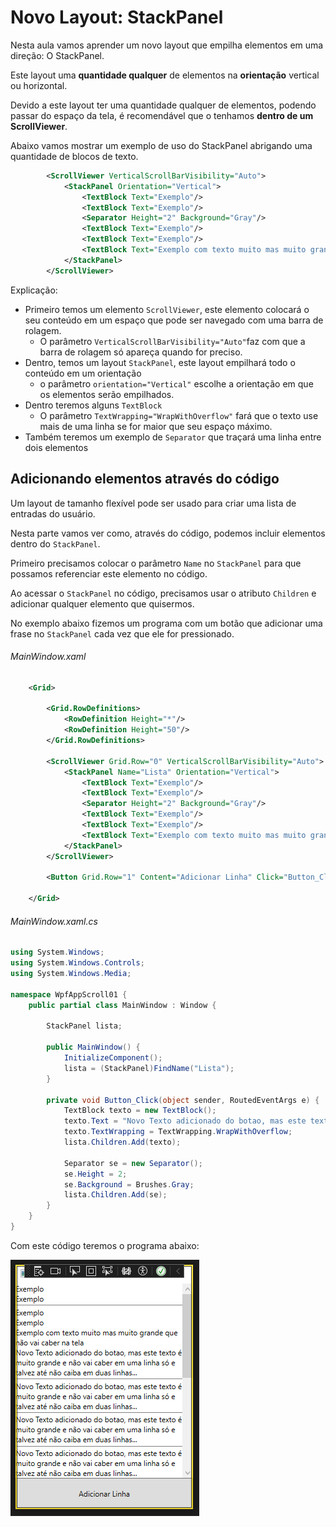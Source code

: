 # Novo Layout: StackPanel

Nesta aula vamos aprender um novo layout que empilha elementos em uma direção: O StackPanel.

Este layout uma **quantidade qualquer** de elementos na **orientação** vertical ou horizontal.

Devido a este layout ter uma quantidade qualquer de elementos, podendo passar do espaço da tela, é recomendável que o tenhamos **dentro de um ScrollViewer**.

Abaixo vamos mostrar um exemplo de uso do StackPanel abrigando uma quantidade de blocos de texto.

```xml
        <ScrollViewer VerticalScrollBarVisibility="Auto">
            <StackPanel Orientation="Vertical">
                <TextBlock Text="Exemplo"/>
                <TextBlock Text="Exemplo"/>
                <Separator Height="2" Background="Gray"/>
                <TextBlock Text="Exemplo"/>
                <TextBlock Text="Exemplo"/>
                <TextBlock Text="Exemplo com texto muito mas muito grande que não vai caber na tela" TextWrapping="WrapWithOverflow"/>
            </StackPanel>
        </ScrollViewer>
``` 

Explicação: 
- Primeiro temos um elemento `ScrollViewer`, este elemento colocará o seu conteúdo em um espaço que pode ser navegado com uma barra de rolagem. 
   - O parâmetro         `VerticalScrollBarVisibility="Auto"`faz com que a barra de rolagem só apareça quando for preciso.
- Dentro, temos um layout `StackPanel`, este layout empilhará todo o conteúdo em um orientação
   - o parâmetro `orientation="Vertical"` escolhe a orientação em que os elementos serão empilhados.
- Dentro teremos alguns `TextBlock`
   - O parâmetro `TextWrapping="WrapWithOverflow"` fará que o texto use mais de uma linha se for maior que seu espaço máximo.
- Também teremos um exemplo de `Separator` que traçará uma linha entre dois elementos

## Adicionando elementos através do código

Um layout de tamanho flexível pode ser usado para criar uma lista de entradas do usuário. 

Nesta parte vamos ver como, através do código, podemos incluir elementos dentro do `StackPanel`.

Primeiro precisamos colocar o parâmetro `Name` no `StackPanel` para que possamos referenciar este elemento no código.

Ao acessar o `StackPanel` no código, precisamos usar o atributo `Children` e adicionar qualquer elemento que quisermos.

No exemplo abaixo fizemos um programa com um botão que adicionar uma frase no `StackPanel` cada vez que ele for pressionado.

###### MainWindow.xaml
```xml
    <Grid>

        <Grid.RowDefinitions>
            <RowDefinition Height="*"/>
            <RowDefinition Height="50"/>
        </Grid.RowDefinitions>

        <ScrollViewer Grid.Row="0" VerticalScrollBarVisibility="Auto">
            <StackPanel Name="Lista" Orientation="Vertical">
                <TextBlock Text="Exemplo"/>
                <TextBlock Text="Exemplo"/>
                <Separator Height="2" Background="Gray"/>
                <TextBlock Text="Exemplo"/>
                <TextBlock Text="Exemplo"/>
                <TextBlock Text="Exemplo com texto muito mas muito grande que não vai caber na tela" TextWrapping="WrapWithOverflow"/>
            </StackPanel>
        </ScrollViewer>

        <Button Grid.Row="1" Content="Adicionar Linha" Click="Button_Click"/>

    </Grid>
``` 


###### MainWindow.xaml.cs
```cs
using System.Windows;
using System.Windows.Controls;
using System.Windows.Media;

namespace WpfAppScroll01 {
    public partial class MainWindow : Window {

        StackPanel lista;

        public MainWindow() {
            InitializeComponent();
            lista = (StackPanel)FindName("Lista");
        }

        private void Button_Click(object sender, RoutedEventArgs e) {
            TextBlock texto = new TextBlock();
            texto.Text = "Novo Texto adicionado do botao, mas este texto é muito grande e não vai caber em uma linha só e talvez até não caiba em duas linhas...";
            texto.TextWrapping = TextWrapping.WrapWithOverflow;
            lista.Children.Add(texto);

            Separator se = new Separator();
            se.Height = 2;
            se.Background = Brushes.Gray;
            lista.Children.Add(se);
        }
    }
}
``` 

Com este código teremos o programa abaixo:

![Programa](ex01.png)
